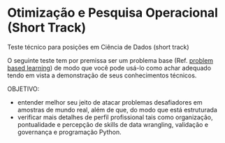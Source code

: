 # Otimização e Pesquisa Operacional (Short Track)

Teste técnico para posições em Ciência de Dados (short track)

O seguinte teste tem por premissa ser um problema base (Ref. <a href="https://teaching.cornell.edu/teaching-resources/engaging-students/problem-based-learningproblem">problem based learning</a>) de modo que você pode usá-lo como achar adequado tendo em vista a demonstração de seus conhecimentos técnicos.

OBJETIVO:
* entender melhor seu jeito de atacar problemas desafiadores em amostras de mundo real, além de que, do modo que está estruturada
* verificar mais detalhes de perfil profissional tais como organização, pontualidade e percepção de skills de data wrangling, validação e governança e programação Python. 
